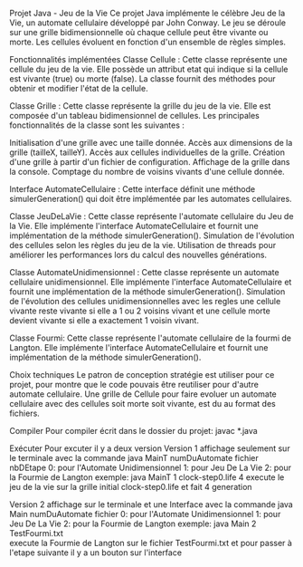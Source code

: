 Projet Java - Jeu de la Vie
Ce projet Java implémente le célèbre Jeu de la Vie, un automate cellulaire développé par John Conway. Le jeu se déroule sur une grille bidimensionnelle où chaque cellule peut être vivante ou morte. Les cellules évoluent en fonction d'un ensemble de règles simples.

Fonctionnalités implémentées
Classe Cellule : Cette classe représente une cellule du jeu de la vie. Elle possède un attribut etat qui indique si la cellule est vivante (true) ou morte (false). La classe fournit des méthodes pour obtenir et modifier l'état de la cellule.

Classe Grille : Cette classe représente la grille du jeu de la vie. Elle est composée d'un tableau bidimensionnel de cellules. Les principales fonctionnalités de la classe sont les suivantes :

Initialisation d'une grille avec une taille donnée.
Accès aux dimensions de la grille (tailleX, tailleY).
Accès aux cellules individuelles de la grille.
Création d'une grille à partir d'un fichier de configuration.
Affichage de la grille dans la console.
Comptage du nombre de voisins vivants d'une cellule donnée.

Interface AutomateCellulaire : Cette interface définit une méthode simulerGeneration() qui doit être implémentée par les automates cellulaires.

Classe JeuDeLaVie : Cette classe représente l'automate cellulaire du Jeu de la Vie. Elle implémente l'interface AutomateCellulaire et fournit une implémentation de la méthode simulerGeneration().
Simulation de l'évolution des cellules selon les règles du jeu de la vie.
Utilisation de threads pour améliorer les performances lors du calcul des nouvelles générations.

Classe AutomateUnidimensionnel : Cette classe représente un automate cellulaire unidimensionnel. Elle implémente l'interface AutomateCellulaire et fournit une implémentation de la méthode simulerGeneration(). 
Simulation de l'évolution des cellules unidimensionnelles avec les regles une cellule vivante reste vivante si elle a 1 ou 2 voisins vivant et une cellule morte devient vivante si elle a exactement 1 voisin vivant.

Classe Fourmi: Cette classe représente l'automate cellulaire de la fourmi de Langton. Elle implémente l'interface AutomateCellulaire et fournit une implémentation de la méthode simulerGeneration(). 

Choix techniques
Le patron de conception stratégie est utiliser pour ce projet, pour montre que le code pouvais être reutiliser pour d'autre automate cellulaire.
Une grille de Cellule pour faire evoluer un automate cellulaire avec des cellules soit morte soit vivante, est du au format des fichiers.


Compiler 
Pour compiler écrit dans le dossier du projet: javac *.java

Exécuter 
Pour excuter il y a deux version 
Version 1 affichage seulement sur le terminale avec la commande java MainT numDuAutomate fichier nbDEtape
0: pour l'Automate Unidimensionnel
1: pour Jeu De La Vie
2: pour la Fourmie de Langton
exemple: java MainT 1 clock-step0.life 4
execute le jeu de la vie sur la grille initial clock-step0.life et fait 4 generation

Version 2 affichage sur le terminale et une Interface avec la commande java Main numDuAutomate fichier 
0: pour l'Automate Unidimensionnel
1: pour Jeu De La Vie
2: pour la Fourmie de Langton
exemple: java Main 2 TestFourmi.txt  
execute la Fourmie de Langton sur le fichier TestFourmi.txt et pour passer à l'etape suivante il y a un bouton sur l'interface